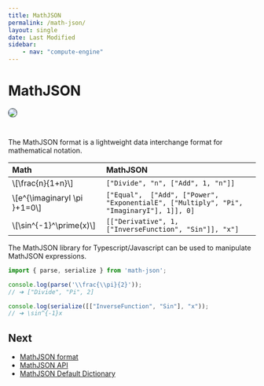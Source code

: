 ```yaml
---
title: MathJSON
permalink: /math-json/
layout: single
date: Last Modified
sidebar:
    - nav: "compute-engine"
---
```

<script type='module'>
    import {renderMathInDocument} from '//unpkg.com/mathlive/dist/mathlive.min.mjs';
    renderMathInDocument({ 
      renderAccessibleContent: false,
      TeX: { 
        delimiters: {
          inline: [['\\(', '\\)']],
          display: [
            ['$$', '$$'],
            ['\\[', '\\]'],
          ],
        },
        processEnvironments : false 
      },
      asciiMath: null,
    });
</script>
# MathJSON

<img src='/assets/MathJSON-1.png' style='margin-bottom:2em;  border-radius:8px; border:1px solid #203346'>

The MathJSON format is a lightweight data interchange format for mathematical
notation.

| Math                      | MathJSON                                                                  |
| :------------------------- | :------------------------------------------------------------------------ |
| \\[\frac{n}{1+n}\\]            | `["Divide", "n", ["Add", 1, "n"]]`                                        |
| \\[e^{\imaginaryI \pi }+1=0\\] | `["Equal",  ["Add", ["Power", "ExponentialE", ["Multiply", "Pi", "ImaginaryI"], 1]], 0]` |
| \\[\sin^{-1}^\prime(x)\\]      | `[["Derivative", 1, ["InverseFunction", "Sin"]], "x"]`                    |



The MathJSON library for Typescript/Javascript can be used to manipulate 
MathJSON expressions.

```js
import { parse, serialize } from 'math-json';

console.log(parse('\\frac{\\pi}{2}'));
// ➔ ["Divide", "Pi", 2]

console.log(serialize([["InverseFunction", "Sin"], "x"));
// ➔ \sin^{-1}x

```

## Next

- [MathJSON format](/guides/math-json-format)
- [MathJSON API](/docs/mathjson)
- [MathJSON Default Dictionary](/guides/math-json-dictionary)
